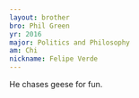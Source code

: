 ```yaml
---
layout: brother
bro: Phil Green
yr: 2016
major: Politics and Philosophy
am: Chi
nickname: Felipe Verde
---
```

He chases geese for fun.
